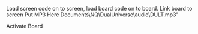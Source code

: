 Load screen code on to screen, load board code on to board. Link board to screen
Put MP3 Here
Documents\NQ\DualUniverse\audio\DULT.mp3"

Activate Board
